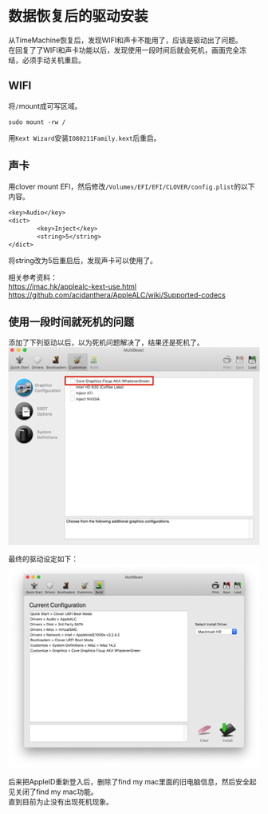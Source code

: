 # 数据恢复后的驱动安装

从TimeMachine恢复后，发现WIFI和声卡不能用了，应该是驱动出了问题。  
在回复了了WIFI和声卡功能以后，发现使用一段时间后就会死机，画面完全冻结，必须手动关机重启。

## WIFI
将`/`mount成可写区域。  
```
sudo mount -rw /
```

用`Kext Wizard`安装`IO80211Family.kext`后重启。

## 声卡
用clover mount EFI，然后修改`/Volumes/EFI/EFI/CLOVER/config.plist`的以下内容。
```
<key>Audio</key>
<dict>
        <key>Inject</key>
        <string>5</string>
</dict>
```
将string改为5后重启后，发现声卡可以使用了。

相关参考资料：  
https://imac.hk/applealc-kext-use.html  
https://github.com/acidanthera/AppleALC/wiki/Supported-codecs

## 使用一段时间就死机的问题
添加了下列驱动以后，以为死机问题解决了，结果还是死机了。
![](2020-12-09-23-41-25.png)

最终的驱动设定如下：
![](2020-12-09-23-43-19.png)

后来把AppleID重新登入后，删除了find my mac里面的旧电脑信息，然后安全起见关闭了find my mac功能。  
直到目前为止没有出现死机现象。